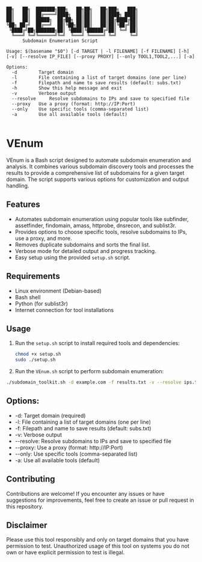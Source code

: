 ```
██╗   ██╗  ███████╗███╗   ██╗██╗   ██╗███╗   ███╗
██║   ██║  ██╔════╝████╗  ██║██║   ██║████╗ ████║
██║   ██║  █████╗  ██╔██╗ ██║██║   ██║██╔████╔██║
╚██╗ ██╔╝  ██╔══╝  ██║╚██╗██║██║   ██║██║╚██╔╝██║
 ╚████╔╝██╗███████╗██║ ╚████║╚██████╔╝██║ ╚═╝ ██║
  ╚═══╝ ╚═╝╚══════╝╚═╝  ╚═══╝ ╚═════╝ ╚═╝     ╚═╝
	  Subdomain Enumeration Script

Usage: $(basename "$0") [-d TARGET | -l FILENAME] [-f FILENAME] [-h] [-v] [--resolve IP_FILE] [--proxy PROXY] [--only TOOL1,TOOL2,...] [-a]

Options:
  -d       	Target domain
  -l       	File containing a list of target domains (one per line)
  -f       	Filepath and name to save results (default: subs.txt)
  -h       	Show this help message and exit
  -v       	Verbose output
  --resolve     Resolve subdomains to IPs and save to specified file
  --proxy  	Use a proxy (format: http://IP:Port)
  --only   	Use specific tools (comma-separated list)
  -a       	Use all available tools (default)
                                              
```

# VEnum

VEnum is a Bash script designed to automate subdomain enumeration and analysis. It combines various subdomain discovery tools and processes the results to provide a comprehensive list of subdomains for a given target domain. The script supports various options for customization and output handling.

## Features

- Automates subdomain enumeration using popular tools like subfinder, assetfinder, findomain, amass, httprobe, dnsrecon, and sublist3r.
- Provides options to choose specific tools, resolve subdomains to IPs, use a proxy, and more.
- Removes duplicate subdomains and sorts the final list.
- Verbose mode for detailed output and progress tracking.
- Easy setup using the provided `setup.sh` script.

## Requirements

- Linux environment (Debian-based)
- Bash shell
- Python (for sublist3r)
- Internet connection for tool installations

## Usage

1. Run the `setup.sh` script to install required tools and dependencies:

   ```bash
   chmod +x setup.sh
   sudo ./setup.sh
   ```
2. Run the `VEnum.sh` script to perform subdomain enumeration:
  ```bash
  ./subdomain_toolkit.sh -d example.com -f results.txt -v --resolve ips.txt --proxy http://127.0.0.1:8080 --only subfinder,assetfinder
  ```
## Options:
* -d: Target domain (required)
* -l: File containing a list of target domains (one per line)
* -f: Filepath and name to save results (default: subs.txt)
* -v: Verbose output
* --resolve: Resolve subdomains to IPs and save to specified file
* --proxy: Use a proxy (format: http://IP:Port)
* --only: Use specific tools (comma-separated list)
* -a: Use all available tools (default)

## Contributing
Contributions are welcome! If you encounter any issues or have suggestions for improvements, feel free to create an issue or pull request in this repository.

## Disclaimer
Please use this tool responsibly and only on target domains that you have permission to test. Unauthorized usage of this tool on systems you do not own or have explicit permission to test is illegal.

